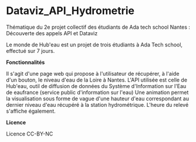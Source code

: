 # Dataviz_API_Hydrometrie
Thématique du 2e projet collectif des étudiants de Ada tech school Nantes : Découverte des appels API et Dataviz

Le monde de Hub'eau est un projet de trois étudiants à Ada Tech school, effectué sur 7 jours.

**Fonctionnalités**

Il s'agit d'une page web qui propose à l'utilisateur de récupérer, à l'aide d'un bouton, le niveau d'eau de la Loire à Nantes. L'API utilisée est celle de Hub'eau, outil de diffusion de données du Système d'Information sur l'Eau de eaufrance (service public d'information sur l'eau)
Une animation permet la visualisation sous forme de vague d'une hauteur d'eau correspondant au dernier niveau d'eau récupéré à la station hydrométrique. L'heure du relevé s'affiche également.

**Licence**

Licence CC-BY-NC



